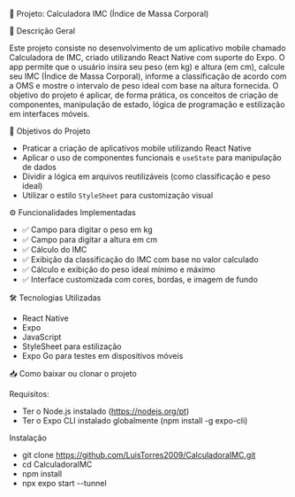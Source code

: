 📱 Projeto: Calculadora IMC (Índice de Massa Corporal)


📝 Descrição Geral

Este projeto consiste no desenvolvimento de um aplicativo mobile chamado Calculadora de IMC, criado utilizando React Native com suporte do Expo. O app permite que o usuário insira seu 
peso (em kg) e altura (em cm), calcule seu IMC (Índice de Massa Corporal), informe a classificação de acordo com a OMS e mostre o intervalo de peso ideal com base na altura fornecida.
O objetivo do projeto é aplicar, de forma prática, os conceitos de criação de componentes, manipulação de estado, lógica de programação e estilização em interfaces móveis.



🎯 Objetivos do Projeto

- Praticar a criação de aplicativos mobile utilizando React Native
- Aplicar o uso de componentes funcionais e `useState` para manipulação de dados
- Dividir a lógica em arquivos reutilizáveis (como classificação e peso ideal)
- Utilizar o estilo `StyleSheet` para customização visual



⚙️ Funcionalidades Implementadas

- ✅ Campo para digitar o peso em kg  
- ✅ Campo para digitar a altura em cm  
- ✅ Cálculo do IMC
- ✅ Exibição da classificação do IMC com base no valor calculado  
- ✅ Cálculo e exibição do peso ideal mínimo e máximo 
- ✅ Interface customizada com cores, bordas, e imagem de fundo  



🛠️ Tecnologias Utilizadas

- React Native  
- Expo  
- JavaScript 
- StyleSheet para estilização  
- Expo Go para testes em dispositivos móveis  



📥 Como baixar ou clonar o projeto

Requisitos:
- Ter o Node.js instalado (https://nodejs.org/pt)
- Ter o Expo CLI instalado globalmente (npm install -g expo-cli)

Instalação
- git clone https://github.com/LuisTorres2009/CalculadoraIMC.git
- cd CalculadoraIMC
- npm install
- npx expo start --tunnel
